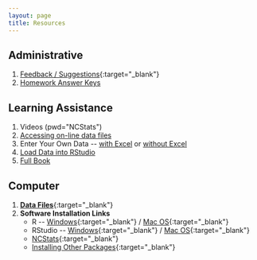 ```yaml
---
layout: page
title: Resources
---
```


## Administrative
1. [Feedback / Suggestions](https://www.suggestionox.com/r/W16-207){:target="_blank"}
1. [Homework Answer Keys](homework-keys)

## Learning Assistance
1. Videos (pwd="NCStats")
  1. [Accessing on-line data files](https://vimeo.com/user45324800/ncstats-preparedatawebpage)
  1. Enter Your Own Data -- [with Excel](https://vimeo.com/user45324800/ncstats-preparedataexcel) or [without Excel](https://vimeo.com/user45324800/ncstats-preparedatatextfile)
  1. [Load Data into RStudio](https://vimeo.com/user45324800/ncstats-loadcsvrstudio)
1. [Full Book](../book/Biometry_noPrint.PDF)

## Computer
1. [**Data Files**](data_207){:target="_blank"}
1. **Software Installation Links**
    * R -- [Windows](http://derekogle.com/IFAR/supplements/installations/InstallRWin.html){:target="_blank"} / [Mac OS](http://derekogle.com/IFAR/supplements/installations/InstallRMac.html){:target="_blank"}
    * RStudio -- [Windows](http://derekogle.com/IFAR/supplements/installations/InstallRStudioWin.html){:target="_blank"} / [Mac OS](http://derekogle.com/IFAR/supplements/installations/InstallPackagesRMac.html){:target="_blank"}
    * [NCStats](https://github.com/droglenc/NCStats#installation){:target="_blank"}
    * [Installing Other Packages](http://derekogle.com/IFAR/supplements/installations/InstallPackagesRStudio.html){:target="_blank"}

